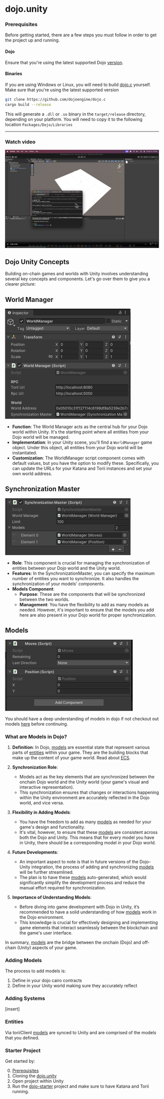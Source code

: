 # dojo.unity

### Prerequisites

Before getting started, there are a few steps you must follow in order to get the project up and running.

#### Dojo

Ensure that you're using the latest supported Dojo [version](https://github.com/dojoengine/dojo/releases).

#### Binaries

If you are using Windows or Linux, you will need to build [dojo.c](https://github.com/dojoengine/dojo.c) yourself. Make sure that you're using the latest supported version

```bash
git clone https://github.com/dojoengine/dojo.c
cargo build --release
```

This will generate a `.dll` or `.so` binary in the `target/release` directory, depending on your platform. You will need to copy it to the following location `Packages/Dojo/Libraries`

---

### Watch video

[![Watch the video](../../images/unity-screen-grab.png)](../../images/dojo.unity_demo.mp4)

## Dojo Unity Concepts

Building on-chain games and worlds with Unity involves understanding several key concepts and components. Let's go over them to give you a clearer picture:

## World Manager

![world-manager](../../images/unity/world-manager.png)

- **Function**: The World Manager acts as the central hub for your Dojo world within Unity. It's the starting point where all entities from your Dojo world will be managed.
- **Implementation**: In your Unity scene, you'll find a `WorldManager` game object. Under this object, all entities from your Dojo world will be instantiated.
- **Customization**: The WorldManager script component comes with default values, but you have the option to modify these. Specifically, you can update the URLs for your Katana and Torii instances and set your own world address.

## Synchronization Master

![world-manager](../../images/unity/sync-master.png)

- **Role**: This component is crucial for managing the synchronization of entities between your Dojo world and the Unity world.
- **Features**: In the SynchronizationMaster, you can specify the maximum number of entities you want to synchronize. It also handles the synchronization of your models' components.
- **Models Component**:
  - **Purpose**: These are the components that will be synchronized between the two worlds.
  - **Management**: You have the flexibility to add as many models as needed. However, it's important to ensure that the models you add here are also present in your Dojo world for proper synchronization.

## Models

![models](../../images/unity/models.png)

You should have a deep understanding of models in dojo if not checkout out models [here](../../cairo/models.md) before continuing.

### What are Models in Dojo?

1. **Definition**: In Dojo, [models](../../cairo/models.md) are essential state that represent various parts of [entities](../../cairo/entities.md) within your game. They are the building blocks that make up the content of your game world. Read about [ECS](../../cairo/hello-dojo.md).

2. **Synchronization Role**:

   - Models act as the key elements that are synchronized between the onchain Dojo world and the Unity world (your game's visual and interactive representation).
   - This synchronization ensures that changes or interactions happening within the Unity environment are accurately reflected in the Dojo world, and vice versa.

3. **Flexibility in Adding Models**:

   - You have the freedom to add as many [models](../../cairo/models.md) as needed for your game's design and functionality.
   - It's vital, however, to ensure that these [models](../../cairo/models.md) are consistent across both the Dojo and Unity. This means that for every model you have in Unity, there should be a corresponding model in your Dojo world.

4. **Future Developments**:

   - An important aspect to note is that in future versions of the Dojo-Unity integration, the process of adding and synchronizing [models](../../cairo/models.md) will be further streamlined.
   - The plan is to have these [models](../../cairo/models.md) auto-generated, which would significantly simplify the development process and reduce the manual effort required for synchronization.

5. **Importance of Understanding Models**:
   - Before diving into game development with Dojo in Unity, it’s recommended to have a solid understanding of how [models](../../cairo/models.md) work in the Dojo environment.
   - This knowledge is crucial for effectively designing and implementing game elements that interact seamlessly between the blockchain and the game's user interface.

In summary, [models](../../cairo/models.md) are the bridge between the onchain (Dojo) and off-chain (Unity) aspects of your game.

### Adding Models

The process to add models is:

1. Define in your dojo cairo contracts
2. Define in your Unity world making sure they accurately reflect

### Adding Systems

[insert]

### Entities

Via toriiClient [models](../../cairo/entities.md) are synced to Unity and are comprised of the models that you defined.

### Starter Project

Get started by:

0. [Prerequisites](#prerequisites)
1. Cloning the [dojo.unity](https://github.com/dojoengine/dojo.unity)
2. Open project within Unity
3. Run the [dojo-starter](https://book.dojoengine.org/cairo/hello-dojo.html) project and make sure to have Katana and Torii running.
